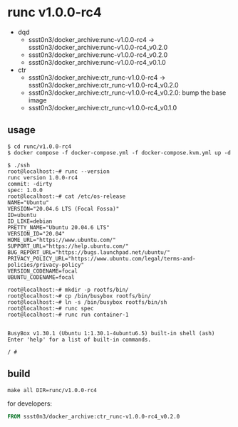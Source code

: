 # runc v1.0.0-rc4

* dqd
    * ssst0n3/docker_archive:runc-v1.0.0-rc4 -> ssst0n3/docker_archive:runc-v1.0.0-rc4_v0.2.0
    * ssst0n3/docker_archive:runc-v1.0.0-rc4_v0.2.0
    * ssst0n3/docker_archive:runc-v1.0.0-rc4_v0.1.0
* ctr
    * ssst0n3/docker_archive:ctr_runc-v1.0.0-rc4 -> ssst0n3/docker_archive:ctr_runc-v1.0.0-rc4_v0.2.0
    * ssst0n3/docker_archive:ctr_runc-v1.0.0-rc4_v0.2.0: bump the base image
    * ssst0n3/docker_archive:ctr_runc-v1.0.0-rc4_v0.1.0

## usage

```shell
$ cd runc/v1.0.0-rc4
$ docker compose -f docker-compose.yml -f docker-compose.kvm.yml up -d
```

```shell
$ ./ssh
root@localhost:~# runc --version
runc version 1.0.0-rc4
commit: -dirty
spec: 1.0.0
root@localhost:~# cat /etc/os-release 
NAME="Ubuntu"
VERSION="20.04.6 LTS (Focal Fossa)"
ID=ubuntu
ID_LIKE=debian
PRETTY_NAME="Ubuntu 20.04.6 LTS"
VERSION_ID="20.04"
HOME_URL="https://www.ubuntu.com/"
SUPPORT_URL="https://help.ubuntu.com/"
BUG_REPORT_URL="https://bugs.launchpad.net/ubuntu/"
PRIVACY_POLICY_URL="https://www.ubuntu.com/legal/terms-and-policies/privacy-policy"
VERSION_CODENAME=focal
UBUNTU_CODENAME=focal
```

```shell
root@localhost:~# mkdir -p rootfs/bin/
root@localhost:~# cp /bin/busybox rootfs/bin/
root@localhost:~# ln -s /bin/busybox rootfs/bin/sh
root@localhost:~# runc spec
root@localhost:~# runc run container-1


BusyBox v1.30.1 (Ubuntu 1:1.30.1-4ubuntu6.5) built-in shell (ash)
Enter 'help' for a list of built-in commands.

/ # 
```

## build

```shell
make all DIR=runc/v1.0.0-rc4
```

for developers:

```dockerfile
FROM ssst0n3/docker_archive:ctr_runc-v1.0.0-rc4_v0.2.0
```
